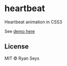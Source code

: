 heartbeat
=========

Heartbeat animation in CSS3

See [demo here][demo]

## License

MIT &copy; Ryan Seys

[demo]: http://ryanseys.github.io/heartbeat/
